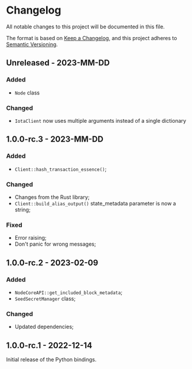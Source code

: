 # Changelog

All notable changes to this project will be documented in this file.

The format is based on [Keep a Changelog](https://keepachangelog.com/en/1.0.0/),
and this project adheres to [Semantic Versioning](https://semver.org/spec/v2.0.0.html).

<!-- ## Unreleased - YYYY-MM-DD

### Added

### Changed

### Deprecated

### Removed

### Fixed

### Security -->

## Unreleased - 2023-MM-DD

### Added

- `Node` class

### Changed

- `IotaClient` now uses multiple arguments instead of a single dictionary

## 1.0.0-rc.3 - 2023-MM-DD

### Added

- `Client::hash_transaction_essence()`;

### Changed

- Changes from the Rust library;
- `Client::build_alias_output()` state_metadata parameter is now a string;

### Fixed

- Error raising;
- Don't panic for wrong messages;

## 1.0.0-rc.2 - 2023-02-09

### Added

- `NodeCoreAPI::get_included_block_metadata`;
- `SeedSecretManager` class;

### Changed

- Updated dependencies;

## 1.0.0-rc.1 - 2022-12-14

Initial release of the Python bindings.